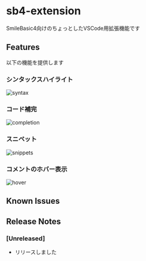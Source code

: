 # sb4-extension

SmileBasic4向けのちょっとしたVSCode用拡張機能です

## Features

以下の機能を提供します

### シンタックスハイライト
![syntax](https://user-images.githubusercontent.com/44780846/89897565-308c8f80-dc1a-11ea-88e2-57390b3c9a4f.png)

### コード補完
![completion](https://user-images.githubusercontent.com/44780846/89897597-3edaab80-dc1a-11ea-96d8-45ecc6f848db.gif)

### スニペット
![snippets](https://user-images.githubusercontent.com/44780846/89897643-4b5f0400-dc1a-11ea-88ee-cf85765a45fa.gif)

### コメントのホバー表示
![hover](https://user-images.githubusercontent.com/44780846/89897673-574ac600-dc1a-11ea-9c71-b6a7ddf83c17.gif)

## Known Issues

## Release Notes

### [Unreleased]

- リリースしました